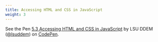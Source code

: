 ```yaml
---
title: Accessing HTML and CSS in JavaScript
weight: 3
---
```



<p data-height="600" data-theme-id="33744" data-slug-hash="8d365c1123fe05660c9a74f99687b7ee" data-default-tab="js" data-user="lsuddem" data-embed-version="2" data-pen-title="5.3 Accessing HTML and CSS in JavaScript" data-editable="true" class="codepen">See the Pen <a href="https://codepen.io/lsuddem/pen/abqYaJa/8d365c1123fe05660c9a74f99687b7ee">5.3 Accessing HTML and CSS in JavaScript</a> by LSU DDEM (<a href="https://codepen.io/lsuddem">@lsuddem</a>) on <a href="https://codepen.io">CodePen</a>.</p>
<script async src="https://static.codepen.io/assets/embed/ei.js"></script>
